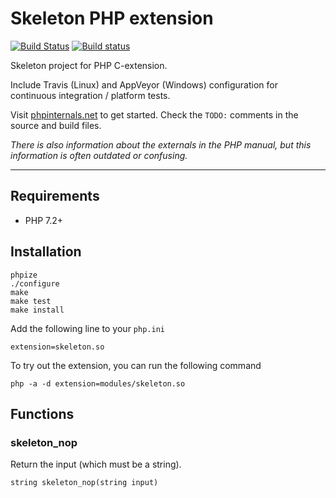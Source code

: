 # Skeleton PHP extension

[![Build Status](https://travis-ci.org/jasny/skeleton-php-ext.svg?branch=master)](https://travis-ci.org/jasny/skeleton-php-ext)
[![Build status](https://ci.appveyor.com/api/projects/status/7rof1vr8mv4kam17/branch/master?svg=true)](https://ci.appveyor.com/project/jasny/skeleton-php-ext/branch/master)

Skeleton project for PHP C-extension.

Include Travis (Linux) and AppVeyor (Windows) configuration for continuous integration / platform tests.

Visit [phpinternals.net](https://phpinternals.net/) to get started. Check the `TODO:` comments in the
source and build files.

_There is also information about the externals in the PHP manual, but this information is often outdated
or confusing._

---

## Requirements

* PHP 7.2+

## Installation

    phpize
    ./configure
    make
    make test
    make install

Add the following line to your `php.ini`

    extension=skeleton.so

To try out the extension, you can run the following command

    php -a -d extension=modules/skeleton.so

## Functions

### skeleton_nop

Return the input (which must be a string).

    string skeleton_nop(string input)
